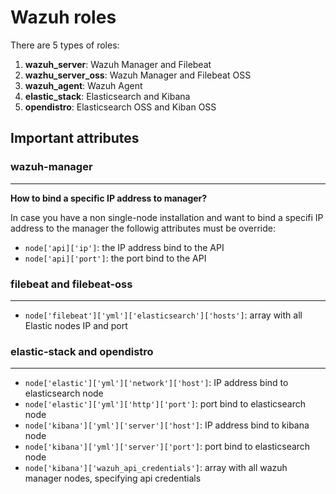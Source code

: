 # Wazuh roles

There are 5 types of roles:

1. **wazuh_server**: Wazuh Manager and Filebeat
2. **wazhu_server_oss**: Wazuh Manager and Filebeat OSS
3. **wazuh_agent**: Wazuh Agent
4. **elastic_stack**: Elasticsearch and Kibana
5. **opendistro**: Elasticsearch OSS and Kiban OSS

## Important attributes

### wazuh-manager
-----------------

**How to bind a specific IP address to manager?**

In case you have a non single-node installation and want to bind a specifi IP address to the manager 
the followig attributes must be override:

* ```node['api]['ip']```: the IP address bind to the API
* ```node['api]['port']```: the port bind to the API

### filebeat and filebeat-oss
-----------------------------

* ```node['filebeat']['yml']['elasticsearch']['hosts']```: array with all Elastic nodes IP and port

### elastic-stack and opendistro
--------------------------------
* ``node['elastic']['yml']['network']['host']``: IP address bind to elasticsearch node
* ``node['elastic']['yml']['http']['port']``: port bind to elasticsearch node
* ``node['kibana']['yml']['server']['host']``: IP address bind to kibana node
* ``node['kibana']['yml']['server']['port']``: port bind to elasticsearch node
* ``node['kibana']['wazuh_api_credentials']``: array with all wazuh manager nodes, specifying api credentials